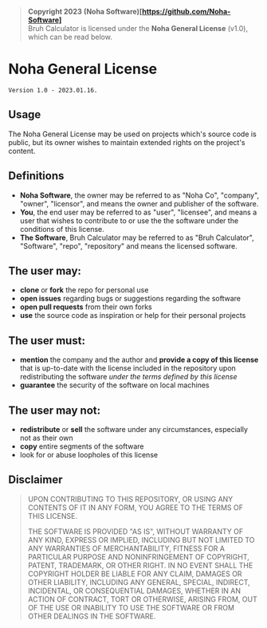 >	**Copyright 2023** **(Noha Software)[https://github.com/Noha-Software]**  
>	Bruh Calculator is licensed under the **Noha General License** (v1.0), which can be read below.
# Noha General License
	Version 1.0 - 2023.01.16.

## Usage
The Noha General License may be used on projects which's source code is public, but its owner wishes to maintain extended rights on the project's content.

## Definitions
* **Noha Software**, the owner may be referred to as "Noha Co", "company", "owner", "licensor", and means the owner and publisher of the software.
* **You**, the end user may be referred to as "user", "licensee", and means a user that wishes to contribute to or use the the software under the conditions of this license.
* **The Software**, Bruh Calculator may be referred to as "Bruh Calculator", "Software", "repo", "repository" and means the licensed software.

## The user may:
* **clone** or **fork** the repo for personal use
* **open issues** regarding bugs or suggestions regarding the software
* **open pull requests** from their own forks
* **use** the source code as inspiration or help for their personal projects

## The user must:
* **mention** the company and the author and **provide a copy of this license** that is up-to-date with the license included in the repository upon redistributing the software *under the terms defined by this license*
* **guarantee** the security of the software on local machines

## The user may not:
* **redistribute** or **sell** the software under any circumstances, especially not as their own
* **copy** entire segments of the software
* look for or abuse loopholes of this license


## Disclaimer
> UPON CONTRIBUTING TO THIS REPOSITORY, OR USING ANY CONTENTS OF IT IN ANY FORM, YOU AGREE TO THE TERMS OF THIS LICENSE.  
> 
> THE SOFTWARE IS PROVIDED "AS IS", WITHOUT WARRANTY OF ANY KIND, EXPRESS OR IMPLIED, INCLUDING BUT NOT LIMITED TO ANY WARRANTIES OF MERCHANTABILITY, FITNESS FOR A PARTICULAR PURPOSE AND NONINFRINGEMENT OF COPYRIGHT, PATENT, TRADEMARK, OR OTHER RIGHT. IN NO EVENT SHALL THE COPYRIGHT HOLDER BE LIABLE FOR ANY CLAIM, DAMAGES OR OTHER LIABILITY, INCLUDING ANY GENERAL, SPECIAL, INDIRECT, INCIDENTAL, OR CONSEQUENTIAL DAMAGES, WHETHER IN AN ACTION OF CONTRACT, TORT OR OTHERWISE, ARISING FROM, OUT OF THE USE OR INABILITY TO USE THE SOFTWARE OR FROM OTHER DEALINGS IN THE SOFTWARE.
